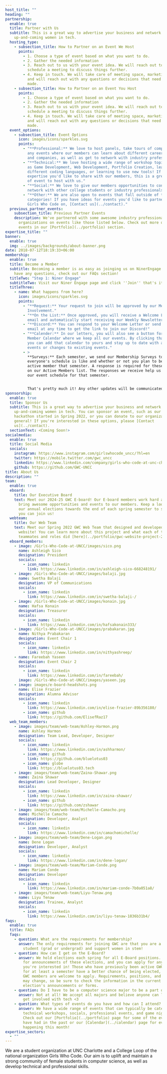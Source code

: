 ```yaml
---
host_title: ""
heading: ""
partnership:
  enable: true
  title: Partner with Us
  subtitle: This is a great way to advertise your business and network with
    up-and-coming women in tech.
  hosting_type:
    - subsection_title: How to Partner on an Event We Host
      points:
        - 1. Choose a type of event based on what you want to do.
        - 2. Gather the needed information
        - 3. Reach out to us with your event idea. We will reach out to you to
          schedule a meeting to discuss things further.
        - 4. Keep in touch. We will take care of meeting space, marketing, etc
          and will reach out with any questions or decisions that need to be
          made.
    - subsection_title: How to Partner on an Event You Host
      points:
        - 1. Choose a type of event based on what you want to do.
        - 2. Gather the needed information
        - 3. Reach out to us with your event idea. We will reach out to you to
          schedule a meeting to discuss things further.
        - 4. Keep in touch. We will take care of meeting space, marketing, etc
          and will reach out with any questions or decisions that need to be
          made.
  event_options:
    - subsection_title: Event Options
      icon: images/icons/sparkles.svg
      points:
        - "**Professional:** We love to host panels, take tours of companies, or
          any events where our members can learn about different career paths
          and companies, as well as get to network with industry professionals!"
        - "**Technical:** We love hosting a wide range of workshop topics such
          as Game Development, Web Development, Portfolio Creation, learning
          different coding languages, or learning to use new tools! If you have
          expertise you'd like to share with our members, this is a great type
          of event to host with us."
        - "**Social:** We love to give our members opportunities to connect or
          network with other college students or industry professionals."
        - "**Other:** We are also open to events that fall outside of these
          categories! If you have ideas for events you'd like to partner with
          Girls Who Code on, [Contact us](../contact)."
  previous_partner_events:
    subsection_title: Previous Partner Events
    description: We've partnered with some awesome industry professionals and
      organizations on events like those listed below. Check out more on these
      events in our [Portfolio](../portfolio) section.
expertise_title: ""
banner:
  enable: true
  img: ../images/backgrounds/about-banner.png
date: 2018-07-12T18:19:33+06:00
membership:
  enable: true
  title: Become a Member
  subtitle: Becoming a member is as easy as joinging us on NinerEngage! If you
    have any questions, check out our FAQs section!
  titleTwo: "Step 1: Niner Engage"
  subtitleTwo: Visit our Niner Engage page and click ''Join'' that's it!
  titleThree:
    - name: What happens from here?
      icon: images/icons/sparkles.svg
      points:
        - "**Request:** Your request to join will be approved by our Member
          Involvement."
        - "**On the List:** Once approved, you will receive a Welcome Letter via
          email and automatically start receiving our Weekly Newsletters."
        - "**Discord:** You can respond to your Welcome Letter or send us an
          email at any time to get the link to join our Discord!"
        - "**Calender:** In our letters, you will also see a button for our
          Member Calendar where we keep all our events. By clicking that button,
          you can add that calendar to yours and stay up to date with any new
          events or changes to existing events."
        - >
          **Surveys:** Each semester, we send our Membership Surveys to see what
          everyone's schedule is like and whether or not you plan to be an
          active member that semester. A response is required for these to stay
          on our Active Members list. The responses we receive help us create
          our event schedule for that semester.


          That's pretty much it! Any other updates will be communicated on our social media accounts, Discord, or newsletter. We hope you'll join us!
sponsorship:
  enable: true
  title: Sponsor Us
  subtitle: This is a great way to advertise your business and network with
    up-and-coming women in tech. You can sponsor an event, such as our Axe Hacks
    hackathon started in Spring 2022, or you can donate to our organization in
    general! If you're interested in these options, please [Contact
    us](../contact).
  sectionText: <Coming Soon!>
socialmedia:
  enable: true
  title: Social Media
  socials:
    instagram: https://www.instagram.com/girlswhocode_uncc/?hl=en
    twitter: https://mobile.twitter.com/gwc_uncc
    linkedin: https://www.linkedin.com/company/girls-who-code-at-unc-charlotte
    github: https://github.com/GWC-UNCC
title: About Us
description: ""
team:
  enable: true
  eboard:
    title: Our Executive Board
    text: Meet our 2024-25 GWC E-board! Our E-board members work hard all year to
      bring awesome opportunities and events to our members. Keep a look out for
      our annual elections towards the end of each spring semester to see how
      you can join us!
  webteam:
    title: Our Web Team
    text: Meet our Spring 2022 GWC Web Team that designed and developed this
      website! You can learn more about this project and what each of these
      teammates and roles did [here](../portfolio/gwc-website-project-2022/).
  eboard_members:
    - image: /Girls-Who-Code-at-UNCC/images/sico.png
      name: Ashleigh Sico
      designation: President
      socials:
        - icon_name: linkedin
          link: https://www.linkedin.com/in/ashleigh-sico-668248191/
    - image: /Girls-Who-Code-at-UNCC/images/balaji.jpg
      name: Swetha Balaji
      designation: VP of Communications
      socials:
        - icon_name: linkedin
          link: https://www.linkedin.com/in/swetha-balaji-/
    - image: /Girls-Who-Code-at-UNCC/images/konain.jpg
      name: Hafsa Konain
      designation: Treasurer
      socials:
        - icon_name: linkedin
          link: https://www.linkedin.com/in/hafsakonain333/
    - image: /Girls-Who-Code-at-UNCC/images/prabakaran.jpg
      name: Nithya Prabakaran
      designation: Event Chair 1
      socials:
        - icon_name: linkedin
          link: https://www.linkedin.com/in/nithyashreep/
    - name: Fareebah Yaseen
      designation: Event Chair 2
      socials:
        - icon_name: linkedin
          link: https://www.linkedin.com/in/fareebah/
      image: /Girls-Who-Code-at-UNCC/images/yaseen.jpg
    - image: images/e-board-headshots.png
      name: Elise Frazier
      designation: Alumna Advisor
      socials:
        - icon_name: linkedin
          link: https://www.linkedin.com/in/elise-frazier-89b356180/
        - icon_name: github
          link: https://github.com/ElisefRaz17
  web_team_members:
    - image: images/team/web-team/Ashley-Harmon.png
      name: Ashley Harmon
      designation: Team Lead, Developer, Designer
      socials:
        - icon_name: linkedin
          link: https://www.linkedin.com/in/ashharmon/
        - icon_name: github
          link: https://github.com/bluelotus03
        - icon_name: globe
          link: https://bluelotus03.tech
    - image: images/team/web-team/Zaina-Shawar.png
      name: Zaina Shawar
      designation: Lead Developer, Designer
      socials:
        - icon_name: linkedin
          link: https://www.linkedin.com/in/zaina-shawar/
        - icon_name: github
          link: https://github.com/zshawar
    - image: images/team/web-team/Michelle-Camacho.png
      name: Michelle Camacho
      designation: Developer, Analyst
      socials:
        - icon_name: linkedin
          link: https://www.linkedin.com/in/camachomichelle/
    - image: images/team/web-team/Dene-Logan.png
      name: Dene Logan
      designation: Developer, Analyst
      socials:
        - icon_name: linkedin
          link: https://www.linkedin.com/in/dene-logan/
    - image: images/team/web-team/Mariam-Conde.png
      name: Mariam Conde
      designation: Developer
      socials:
        - icon_name: linkedin
          link: https://www.linkedin.com/in/mariam-conde-7b0a051a8/
    - image: images/team/web-team/Liyu-Tenaw.png
      name: Liyu Tenaw
      designation: Trainee, Analyst
      socials:
        - icon_name: linkedin
          link: https://www.linkedin.com/in/liyu-tenaw-1836b31b4/
faqs:
  enable: true
  title: FAQs
  faqs:
    - question: What are the requirements for membership?
      answer: The only requirements for joining GWC are that you are a UNC Charlotte
        student (grad or undergrad) and support women in stem!
    - question: How can I get on the E-Board?
      answer: We hold elections each spring for all E-Board positions. Keep a lookout
        for announcements of these elections, and you can apply for any position
        you're interested in! Those who have previously been active GWC members
        for at least a semester have a better chance of being elected, but any
        GWC members are welcome to apply. Requirements, positions, and duties
        may change, so be sure to check the information in the current
        election's announcements or forms.
    - question: Do I have to be a computer science major to be a part of this club?
      answer: Not at all! We accept all majors and believe anyone can learn to code or
        get involved with tech <3
    - question: What types of events do you have and how can I attend?
      answer: We have a wide range of events that can typically be categorized as
        technical workshops, socials, professional events, and game nights.
        Check out our [Portfolio](../portfolio) page for some of the events we
        have had in the past or our [Calendar](../calendar) page for events
        happening this month!
expertise_sectors:
  - ""
---
```


We are a student organization at UNC Charlotte and a College Loop of the national organization Girls Who Code.
Our aim is to uplift and maintain a strong community of female students in computer science, as well as develop technical and professional skills.
